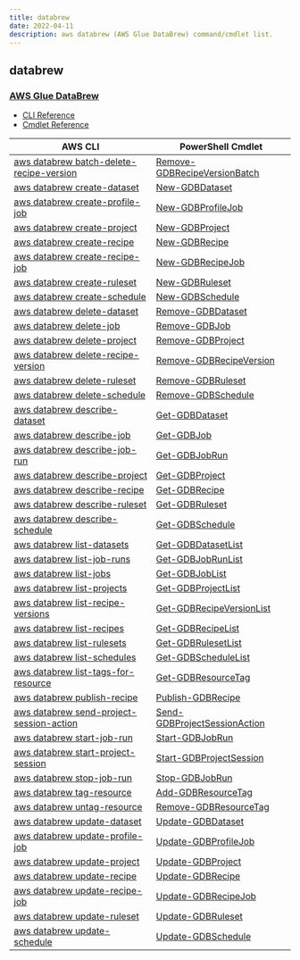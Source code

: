 ```yaml
---
title: databrew
date: 2022-04-11
description: aws databrew (AWS Glue DataBrew) command/cmdlet list.
---
```


## databrew

### [AWS Glue DataBrew](https://aws.amazon.com/glue/features/databrew/)

* [CLI Reference](https://docs.aws.amazon.com/cli/latest/reference/databrew/index.html)
* [Cmdlet Reference](https://docs.aws.amazon.com/powershell/latest/reference/items/GlueDataBrew_cmdlets.html)

|AWS CLI|PowerShell Cmdlet|
|----|----|
|[aws databrew batch-delete-recipe-version](https://docs.aws.amazon.com/cli/latest/reference/databrew/batch-delete-recipe-version.html)|[Remove-GDBRecipeVersionBatch](https://docs.aws.amazon.com/powershell/latest/reference/items/Remove-GDBRecipeVersionBatch.html)|
|[aws databrew create-dataset](https://docs.aws.amazon.com/cli/latest/reference/databrew/create-dataset.html)|[New-GDBDataset](https://docs.aws.amazon.com/powershell/latest/reference/items/New-GDBDataset.html)|
|[aws databrew create-profile-job](https://docs.aws.amazon.com/cli/latest/reference/databrew/create-profile-job.html)|[New-GDBProfileJob](https://docs.aws.amazon.com/powershell/latest/reference/items/New-GDBProfileJob.html)|
|[aws databrew create-project](https://docs.aws.amazon.com/cli/latest/reference/databrew/create-project.html)|[New-GDBProject](https://docs.aws.amazon.com/powershell/latest/reference/items/New-GDBProject.html)|
|[aws databrew create-recipe](https://docs.aws.amazon.com/cli/latest/reference/databrew/create-recipe.html)|[New-GDBRecipe](https://docs.aws.amazon.com/powershell/latest/reference/items/New-GDBRecipe.html)|
|[aws databrew create-recipe-job](https://docs.aws.amazon.com/cli/latest/reference/databrew/create-recipe-job.html)|[New-GDBRecipeJob](https://docs.aws.amazon.com/powershell/latest/reference/items/New-GDBRecipeJob.html)|
|[aws databrew create-ruleset](https://docs.aws.amazon.com/cli/latest/reference/databrew/create-ruleset.html)|[New-GDBRuleset](https://docs.aws.amazon.com/powershell/latest/reference/items/New-GDBRuleset.html)|
|[aws databrew create-schedule](https://docs.aws.amazon.com/cli/latest/reference/databrew/create-schedule.html)|[New-GDBSchedule](https://docs.aws.amazon.com/powershell/latest/reference/items/New-GDBSchedule.html)|
|[aws databrew delete-dataset](https://docs.aws.amazon.com/cli/latest/reference/databrew/delete-dataset.html)|[Remove-GDBDataset](https://docs.aws.amazon.com/powershell/latest/reference/items/Remove-GDBDataset.html)|
|[aws databrew delete-job](https://docs.aws.amazon.com/cli/latest/reference/databrew/delete-job.html)|[Remove-GDBJob](https://docs.aws.amazon.com/powershell/latest/reference/items/Remove-GDBJob.html)|
|[aws databrew delete-project](https://docs.aws.amazon.com/cli/latest/reference/databrew/delete-project.html)|[Remove-GDBProject](https://docs.aws.amazon.com/powershell/latest/reference/items/Remove-GDBProject.html)|
|[aws databrew delete-recipe-version](https://docs.aws.amazon.com/cli/latest/reference/databrew/delete-recipe-version.html)|[Remove-GDBRecipeVersion](https://docs.aws.amazon.com/powershell/latest/reference/items/Remove-GDBRecipeVersion.html)|
|[aws databrew delete-ruleset](https://docs.aws.amazon.com/cli/latest/reference/databrew/delete-ruleset.html)|[Remove-GDBRuleset](https://docs.aws.amazon.com/powershell/latest/reference/items/Remove-GDBRuleset.html)|
|[aws databrew delete-schedule](https://docs.aws.amazon.com/cli/latest/reference/databrew/delete-schedule.html)|[Remove-GDBSchedule](https://docs.aws.amazon.com/powershell/latest/reference/items/Remove-GDBSchedule.html)|
|[aws databrew describe-dataset](https://docs.aws.amazon.com/cli/latest/reference/databrew/describe-dataset.html)|[Get-GDBDataset](https://docs.aws.amazon.com/powershell/latest/reference/items/Get-GDBDataset.html)|
|[aws databrew describe-job](https://docs.aws.amazon.com/cli/latest/reference/databrew/describe-job.html)|[Get-GDBJob](https://docs.aws.amazon.com/powershell/latest/reference/items/Get-GDBJob.html)|
|[aws databrew describe-job-run](https://docs.aws.amazon.com/cli/latest/reference/databrew/describe-job-run.html)|[Get-GDBJobRun](https://docs.aws.amazon.com/powershell/latest/reference/items/Get-GDBJobRun.html)|
|[aws databrew describe-project](https://docs.aws.amazon.com/cli/latest/reference/databrew/describe-project.html)|[Get-GDBProject](https://docs.aws.amazon.com/powershell/latest/reference/items/Get-GDBProject.html)|
|[aws databrew describe-recipe](https://docs.aws.amazon.com/cli/latest/reference/databrew/describe-recipe.html)|[Get-GDBRecipe](https://docs.aws.amazon.com/powershell/latest/reference/items/Get-GDBRecipe.html)|
|[aws databrew describe-ruleset](https://docs.aws.amazon.com/cli/latest/reference/databrew/describe-ruleset.html)|[Get-GDBRuleset](https://docs.aws.amazon.com/powershell/latest/reference/items/Get-GDBRuleset.html)|
|[aws databrew describe-schedule](https://docs.aws.amazon.com/cli/latest/reference/databrew/describe-schedule.html)|[Get-GDBSchedule](https://docs.aws.amazon.com/powershell/latest/reference/items/Get-GDBSchedule.html)|
|[aws databrew list-datasets](https://docs.aws.amazon.com/cli/latest/reference/databrew/list-datasets.html)|[Get-GDBDatasetList](https://docs.aws.amazon.com/powershell/latest/reference/items/Get-GDBDatasetList.html)|
|[aws databrew list-job-runs](https://docs.aws.amazon.com/cli/latest/reference/databrew/list-job-runs.html)|[Get-GDBJobRunList](https://docs.aws.amazon.com/powershell/latest/reference/items/Get-GDBJobRunList.html)|
|[aws databrew list-jobs](https://docs.aws.amazon.com/cli/latest/reference/databrew/list-jobs.html)|[Get-GDBJobList](https://docs.aws.amazon.com/powershell/latest/reference/items/Get-GDBJobList.html)|
|[aws databrew list-projects](https://docs.aws.amazon.com/cli/latest/reference/databrew/list-projects.html)|[Get-GDBProjectList](https://docs.aws.amazon.com/powershell/latest/reference/items/Get-GDBProjectList.html)|
|[aws databrew list-recipe-versions](https://docs.aws.amazon.com/cli/latest/reference/databrew/list-recipe-versions.html)|[Get-GDBRecipeVersionList](https://docs.aws.amazon.com/powershell/latest/reference/items/Get-GDBRecipeVersionList.html)|
|[aws databrew list-recipes](https://docs.aws.amazon.com/cli/latest/reference/databrew/list-recipes.html)|[Get-GDBRecipeList](https://docs.aws.amazon.com/powershell/latest/reference/items/Get-GDBRecipeList.html)|
|[aws databrew list-rulesets](https://docs.aws.amazon.com/cli/latest/reference/databrew/list-rulesets.html)|[Get-GDBRulesetList](https://docs.aws.amazon.com/powershell/latest/reference/items/Get-GDBRulesetList.html)|
|[aws databrew list-schedules](https://docs.aws.amazon.com/cli/latest/reference/databrew/list-schedules.html)|[Get-GDBScheduleList](https://docs.aws.amazon.com/powershell/latest/reference/items/Get-GDBScheduleList.html)|
|[aws databrew list-tags-for-resource](https://docs.aws.amazon.com/cli/latest/reference/databrew/list-tags-for-resource.html)|[Get-GDBResourceTag](https://docs.aws.amazon.com/powershell/latest/reference/items/Get-GDBResourceTag.html)|
|[aws databrew publish-recipe](https://docs.aws.amazon.com/cli/latest/reference/databrew/publish-recipe.html)|[Publish-GDBRecipe](https://docs.aws.amazon.com/powershell/latest/reference/items/Publish-GDBRecipe.html)|
|[aws databrew send-project-session-action](https://docs.aws.amazon.com/cli/latest/reference/databrew/send-project-session-action.html)|[Send-GDBProjectSessionAction](https://docs.aws.amazon.com/powershell/latest/reference/items/Send-GDBProjectSessionAction.html)|
|[aws databrew start-job-run](https://docs.aws.amazon.com/cli/latest/reference/databrew/start-job-run.html)|[Start-GDBJobRun](https://docs.aws.amazon.com/powershell/latest/reference/items/Start-GDBJobRun.html)|
|[aws databrew start-project-session](https://docs.aws.amazon.com/cli/latest/reference/databrew/start-project-session.html)|[Start-GDBProjectSession](https://docs.aws.amazon.com/powershell/latest/reference/items/Start-GDBProjectSession.html)|
|[aws databrew stop-job-run](https://docs.aws.amazon.com/cli/latest/reference/databrew/stop-job-run.html)|[Stop-GDBJobRun](https://docs.aws.amazon.com/powershell/latest/reference/items/Stop-GDBJobRun.html)|
|[aws databrew tag-resource](https://docs.aws.amazon.com/cli/latest/reference/databrew/tag-resource.html)|[Add-GDBResourceTag](https://docs.aws.amazon.com/powershell/latest/reference/items/Add-GDBResourceTag.html)|
|[aws databrew untag-resource](https://docs.aws.amazon.com/cli/latest/reference/databrew/untag-resource.html)|[Remove-GDBResourceTag](https://docs.aws.amazon.com/powershell/latest/reference/items/Remove-GDBResourceTag.html)|
|[aws databrew update-dataset](https://docs.aws.amazon.com/cli/latest/reference/databrew/update-dataset.html)|[Update-GDBDataset](https://docs.aws.amazon.com/powershell/latest/reference/items/Update-GDBDataset.html)|
|[aws databrew update-profile-job](https://docs.aws.amazon.com/cli/latest/reference/databrew/update-profile-job.html)|[Update-GDBProfileJob](https://docs.aws.amazon.com/powershell/latest/reference/items/Update-GDBProfileJob.html)|
|[aws databrew update-project](https://docs.aws.amazon.com/cli/latest/reference/databrew/update-project.html)|[Update-GDBProject](https://docs.aws.amazon.com/powershell/latest/reference/items/Update-GDBProject.html)|
|[aws databrew update-recipe](https://docs.aws.amazon.com/cli/latest/reference/databrew/update-recipe.html)|[Update-GDBRecipe](https://docs.aws.amazon.com/powershell/latest/reference/items/Update-GDBRecipe.html)|
|[aws databrew update-recipe-job](https://docs.aws.amazon.com/cli/latest/reference/databrew/update-recipe-job.html)|[Update-GDBRecipeJob](https://docs.aws.amazon.com/powershell/latest/reference/items/Update-GDBRecipeJob.html)|
|[aws databrew update-ruleset](https://docs.aws.amazon.com/cli/latest/reference/databrew/update-ruleset.html)|[Update-GDBRuleset](https://docs.aws.amazon.com/powershell/latest/reference/items/Update-GDBRuleset.html)|
|[aws databrew update-schedule](https://docs.aws.amazon.com/cli/latest/reference/databrew/update-schedule.html)|[Update-GDBSchedule](https://docs.aws.amazon.com/powershell/latest/reference/items/Update-GDBSchedule.html)|

